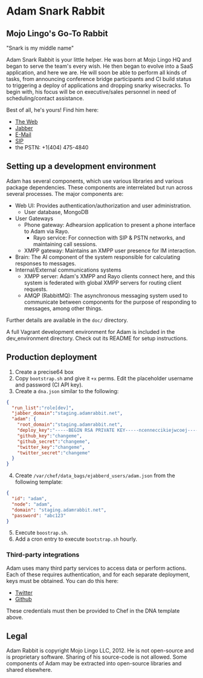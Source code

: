 # Adam Snark Rabbit

## Mojo Lingo's Go-To Rabbit

"Snark is my middle name"

Adam Snark Rabbit is your little helper. He was born at Mojo Lingo HQ and began to serve the team's every wish. He then began to evolve into a SaaS application, and here we are. He will soon be able to perform all kinds of
tasks, from announcing conference bridge participants and CI build status to triggering a deploy of applications and dropping snarky wisecracks. To begin with, his focus will be on executive/sales personnel in need of scheduling/contact assistance.

Best of all, he's yours! Find him here:

  * [The Web](http://adamrabbit.com)
  * [Jabber](xmpp:me@adamrabbit.com)
  * [E-Mail](mailto:me@adamrabbit.com)
  * [SIP](sip:hello@adamrabbit.com)
  * the PSTN: +1(404) 475-4840

## Setting up a development environment

Adam has several components, which use various libraries and various package dependencies. These components are interrelated but run across several processes. The major components are:

* Web UI: Provides authentication/authorization and user administration.
  * User database, MongoDB
* User Gateways
  * Phone gateway: Adhearsion application to present a phone interface to Adam via Rayo.
    * Rayo service: For connection with SIP & PSTN networks, and maintaining call sessions.
  * XMPP gateway: Maintains an XMPP user presence for IM interaction.
* Brain: The AI component of the system responsible for calculating responses to messages.
* Internal/External communications systems
  * XMPP server: Adam's XMPP and Rayo clients connect here, and this system is federated with global XMPP servers for routing client requests.
  * AMQP (RabbitMQ): The asynchronous messaging system used to communicate between components for the purpose of responding to messages, among other things.

Further details are available in the `doc/` directory.

A full Vagrant development environment for Adam is included in the dev_environment directory. Check out its README for setup instructions.

## Production deployment

1. Create a precise64 box
2. Copy `bootstrap.sh` and give it `+x` perms. Edit the placeholder username and password (CI API key).
3. Create a `dna.json` similar to the following:
```json
{
  "run_list":"role[dev]",
  "jabber_domain":"staging.adamrabbit.net",
  "adam": {
    "root_domain":"staging.adamrabbit.net",
    "deploy_key":"-----BEGIN RSA PRIVATE KEY-----ncenneccikiejwcoej-----END RSA PRIVATE KEY-----",
    "github_key":"changeme",
    "github_secret":"changeme",
    "twitter_key":"changeme",
    "twitter_secret":"changeme"
  }
}
```

4. Create `/var/chef/data_bags/ejabberd_users/adam.json` from the following template:
```json
{
  "id": "adam",
  "node": "adam",
  "domain": "staging.adamrabbit.net",
  "password": "abc123"
}
```

5. Execute `boostrap.sh`.
6. Add a cron entry to execute `bootstrap.sh` hourly.

### Third-party integrations

Adam uses many third party services to access data or perform actions. Each of these requires authentication, and for each separate deployment, keys must be obtained. You can do this here:

* [Twitter](https://dev.twitter.com/apps)
* [Github](https://github.com/settings/applications)

These credentials must then be provided to Chef in the DNA template above.

## Legal

Adam Rabbit is copyright Mojo Lingo LLC, 2012. He is not open-source and is proprietary software. Sharing of his source-code is not allowed. Some components of Adam may be extracted into open-source libraries and shared elsewhere.
